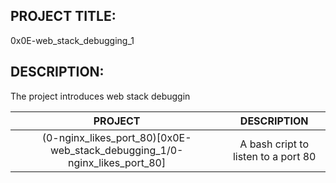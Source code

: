 ## PROJECT TITLE:
0x0E-web_stack_debugging_1

## DESCRIPTION:
The project introduces web stack debuggin

| PROJECT | DESCRIPTION |
|:-------:|:------------:|
|(0-nginx_likes_port_80)[0x0E-web_stack_debugging_1/0-nginx_likes_port_80] | A bash cript to listen to a port 80|